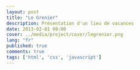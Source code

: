 ```yaml
---
layout: post
title: "Le Grenier"
description: Présentation d'un lieu de vacances
date: 2013-02-01 00:00
cover: ../media/project/cover/legrenier.png
lang: "fr"
published: true
comments: true
tags: ['html', 'css', 'javascript']
---
```


